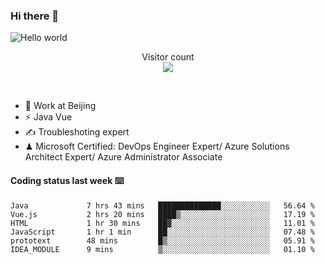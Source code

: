 ### Hi there 👋

<img src="https://raw.githubusercontent.com/sagar-viradiya/sagar-viradiya/master/resources/banner.png" alt="Hello world">
<p align="center"> 
  Visitor count<br/>
  <img src="https://profile-counter.glitch.me/youszoe/count.svg" />
</p>
<br/>

- 🍻 Work at Beijing 
- ⚡ Java Vue
- ✍️ Troubleshoting expert
- ♟  Microsoft Certified: DevOps Engineer Expert/ Azure Solutions Architect Expert/ Azure Administrator Associate

#### Coding status last week ⌨️

<!--START_SECTION:waka-->

```text
Java             7 hrs 43 mins   ██████████████░░░░░░░░░░░   56.64 %
Vue.js           2 hrs 20 mins   ████▒░░░░░░░░░░░░░░░░░░░░   17.19 %
HTML             1 hr 30 mins    ██▓░░░░░░░░░░░░░░░░░░░░░░   11.01 %
JavaScript       1 hr 1 min      ██░░░░░░░░░░░░░░░░░░░░░░░   07.48 %
prototext        48 mins         █▒░░░░░░░░░░░░░░░░░░░░░░░   05.91 %
IDEA_MODULE      9 mins          ▒░░░░░░░░░░░░░░░░░░░░░░░░   01.10 %
```

<!--END_SECTION:waka-->

<br/>
<center><img src="http://ghchart.rshah.org/409ba5/yousazoe" alt="" /></center>


